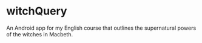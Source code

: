 # witchQuery
An Android app for my English course that outlines the supernatural powers of the witches in Macbeth.
